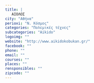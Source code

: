 ```yaml
---
title: |
   ΑΙΟΛΟΣ
city: "Αθήνα"
perioxi: "Ν. Κόσμος"
categories: "Πολεμικές τέχνες"
subcategories: "Aikido"
logoimg: ""
website: "http://www.aikidokobukan.gr/"
facebook: ""
phone: ""
email: ""
courses: ""
places: ""
rensponsibles: ""
zipcode: ""
---
```




